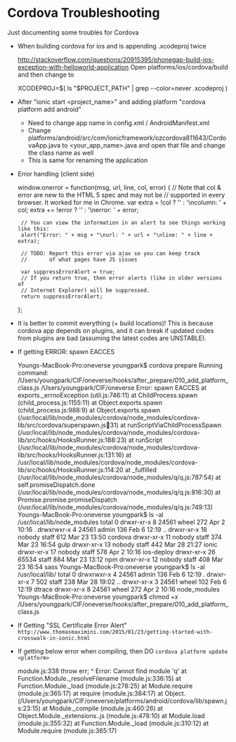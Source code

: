 Cordova Troubleshooting
=======================

Just documenting some troubles for Cordova


* When building cordova for ios and is appending .xcodeproj twice

    http://stackoverflow.com/questions/20915395/phonegap-build-ios-exception-with-helloworld-application
    Open platforms/ios/cordova/build
    and then change to 
    
    XCODEPROJ=$( ls "$PROJECT_PATH" | grep --color=never .xcodeproj  )
    
* After "ionic start <project_name>" and adding platform "cordova platform add android"
  * Need to change app name in config.xml / AndroidManifest.xml 
  * Change platforms/android/src/com/ionicframework/ozcordova811643/CordovaApp.java to <your_app_name>.java and open that file and change the class name as well
  * This is same for renaming the application


* Error handling (client side)

    window.onerror = function(msg, url, line, col, error) {
       // Note that col & error are new to the HTML 5 spec and may not be 
       // supported in every browser.  It worked for me in Chrome.
       var extra = !col ? '' : '\ncolumn: ' + col;
       extra += !error ? '' : '\nerror: ' + error;
    
       // You can view the information in an alert to see things working like this:
       alert("Error: " + msg + "\nurl: " + url + "\nline: " + line + extra);
    
       // TODO: Report this error via ajax so you can keep track
       //       of what pages have JS issues
    
       var suppressErrorAlert = true;
       // If you return true, then error alerts (like in older versions of 
       // Internet Explorer) will be suppressed.
       return suppressErrorAlert;
    };

* It is better to commit everything (+ build locations)! This is because cordova app depends on plugins, and it can break if updated codes from plugins are bad (assuming the latest codes are UNSTABLE).

* If getting ERROR: spawn EACCES

    Youngs-MacBook-Pro:oneverse youngpark$ cordova prepare
    Running command: /Users/youngpark/CIF/oneverse/hooks/after_prepare/010_add_platform_class.js /Users/youngpark/CIF/oneverse
    Error: spawn EACCES
        at exports._errnoException (util.js:746:11)
        at ChildProcess.spawn (child_process.js:1155:11)
        at Object.exports.spawn (child_process.js:988:9)
        at Object.exports.spawn (/usr/local/lib/node_modules/cordova/node_modules/cordova-lib/src/cordova/superspawn.js:100:31)
        at runScriptViaChildProcessSpawn (/usr/local/lib/node_modules/cordova/node_modules/cordova-lib/src/hooks/HooksRunner.js:188:23)
        at runScript (/usr/local/lib/node_modules/cordova/node_modules/cordova-lib/src/hooks/HooksRunner.js:131:16)
        at /usr/local/lib/node_modules/cordova/node_modules/cordova-lib/src/hooks/HooksRunner.js:114:20
        at _fulfilled (/usr/local/lib/node_modules/cordova/node_modules/q/q.js:787:54)
        at self.promiseDispatch.done (/usr/local/lib/node_modules/cordova/node_modules/q/q.js:816:30)
        at Promise.promise.promiseDispatch (/usr/local/lib/node_modules/cordova/node_modules/q/q.js:749:13)
    Youngs-MacBook-Pro:oneverse youngpark$ ls -al /usr/local/lib/node_modules
    total 0
    drwxr-xr-x   8 24561   wheel  272 Apr  2 10:16 .
    drwxrwxr-x   4 24561   admin  136 Feb  6 12:19 ..
    drwxr-xr-x  18 nobody  staff  612 Mar 23 13:50 cordova
    drwxr-xr-x  11 nobody  staff  374 Mar 23 16:54 gulp
    drwxr-xr-x  13 nobody  staff  442 Mar 28 21:27 ionic
    drwxr-xr-x  17 nobody  staff  578 Apr  2 10:16 ios-deploy
    drwxr-xr-x  26 65534   staff  884 Mar 23 13:12 npm
    drwxr-xr-x  12 nobody  staff  408 Mar 23 16:54 sass
    Youngs-MacBook-Pro:oneverse youngpark$ ls -al /usr/local/lib/
    total 0
    drwxrwxr-x  4 24561  admin  136 Feb  6 12:19 .
    drwxr-xr-x  7 502    staff  238 Mar 28 19:02 ..
    drwxr-xr-x  3 24561  wheel  102 Feb  6 12:19 dtrace
    drwxr-xr-x  8 24561  wheel  272 Apr  2 10:16 node_modules
    Youngs-MacBook-Pro:oneverse youngpark$ chmod +x /Users/youngpark/CIF/oneverse/hooks/after_prepare/010_add_platform_class.js 

* If Getting "SSL Certificate Error Alert"
`http://www.thomasmaximini.com/2015/01/23/getting-started-with-crosswalk-in-ionic.html`

* If getting below error when compiling, then DO `cordova platform update <platform>`


    module.js:338
        throw err;
              ^
    Error: Cannot find module 'q'
        at Function.Module._resolveFilename (module.js:336:15)
        at Function.Module._load (module.js:278:25)
        at Module.require (module.js:365:17)
        at require (module.js:384:17)
        at Object.<anonymous> (/Users/youngpark/CIF/oneverse/platforms/android/cordova/lib/spawn.js:23:15)
        at Module._compile (module.js:460:26)
        at Object.Module._extensions..js (module.js:478:10)
        at Module.load (module.js:355:32)
        at Function.Module._load (module.js:310:12)
        at Module.require (module.js:365:17)
